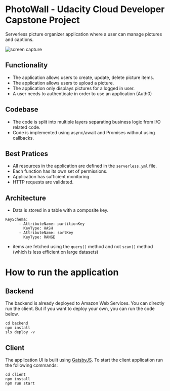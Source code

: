 # PhotoWall - Udacity Cloud Developer Capstone Project

Serverless picture organizer application where a user can manage pictures and captions.

![screen capture](https://github.com/webrgp/ucd-capstone-project/raw/master/doc/screen-grab.gif)


## Functionality

- The application allows users to create, update, delete picture items.
- The application allows users to upload a picture.
- The application only displays pictures for a logged in user.
- A user needs to authenticate in order to use an application (Auth0)

## Codebase

- The code is split into multiple layers separating business logic from I/O related code.
- Code is implemented using async/await and Promises without using callbacks.

## Best Pratices

- All resources in the application are defined in the `serverless.yml` file.
- Each function has its own set of permissions.
- Application has sufficient monitoring.
- HTTP requests are validated.

## Architecture

- Data is stored in a table with a composite key.
```
KeySchema:
      - AttributeName: partitionKey
        KeyType: HASH
      - AttributeName: sortKey
        KeyType: RANGE
```
- items are fetched using the `query()` method and not `scan()` method (which is less efficient on large datasets)

# How to run the application

## Backend

The backend is already deployed to Amazon Web Services. You can directly run the client.
But if you want to deploy your own, you can run the code below.

```
cd backend
npm install
sls deploy -v
```

## Client

The application UI is built using [GatsbyJS](https://www.gatsbyjs.com). To start the client application run the following commands:

```
cd client
npm install
npm run start
```
